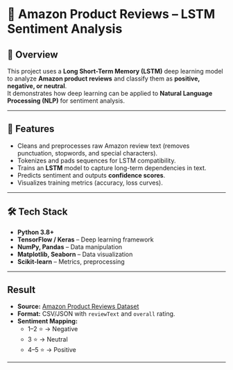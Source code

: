# 🛒 Amazon Product Reviews – LSTM Sentiment Analysis  

## 📌 Overview  
This project uses a **Long Short-Term Memory (LSTM)** deep learning model to analyze **Amazon product reviews** and classify them as **positive, negative, or neutral**.  
It demonstrates how deep learning can be applied to **Natural Language Processing (NLP)** for sentiment analysis.  

---

## 🚀 Features  
- Cleans and preprocesses raw Amazon review text (removes punctuation, stopwords, and special characters).  
- Tokenizes and pads sequences for LSTM compatibility.  
- Trains an **LSTM** model to capture long-term dependencies in text.  
- Predicts sentiment and outputs **confidence scores**.  
- Visualizes training metrics (accuracy, loss curves).  

---

## 🛠 Tech Stack  
- **Python 3.8+**  
- **TensorFlow / Keras** – Deep learning framework  
- **NumPy, Pandas** – Data manipulation  
- **Matplotlib, Seaborn** – Data visualization  
- **Scikit-learn** – Metrics, preprocessing  

---

##  Result
- **Source:** [Amazon Product Reviews Dataset](https://nijianmo.github.io/amazon/index.html)  
- **Format:** CSV/JSON with `reviewText` and `overall` rating.  
- **Sentiment Mapping:**  
  - 1–2 ⭐ → Negative  
  - 3 ⭐ → Neutral  
  - 4–5 ⭐ → Positive  

---



